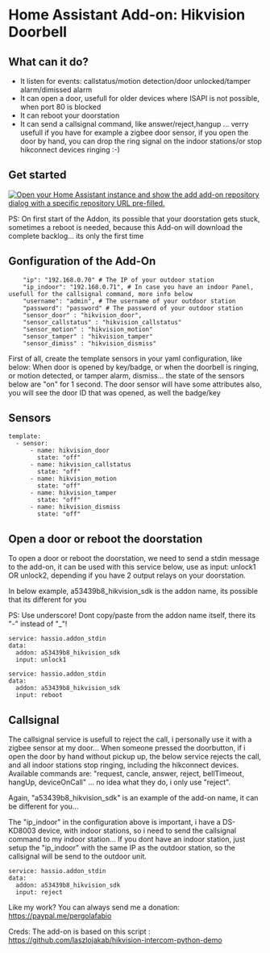 # Home Assistant Add-on: Hikvision Doorbell

## What can it do? 
- It listen for events: callstatus/motion detection/door unlocked/tamper alarm/dimissed alarm
- It can open a door, usefull for older devices where ISAPI is not possible, when port 80 is blocked
- It can reboot your doorstation
- It can send a callsignal command, like answer/reject,hangup ... verry usefull if you have for example a zigbee door sensor, if you open the door by hand, you can drop the ring signal on the indoor stations/or stop hikconnect devices ringing :-)

## Get started

[![Open your Home Assistant instance and show the add add-on repository dialog with a specific repository URL pre-filled.](https://my.home-assistant.io/badges/supervisor_add_addon_repository.svg)](https://my.home-assistant.io/redirect/supervisor_add_addon_repository/?repository_url=https%3A%2F%2Fgithub.com%2Fpergolafabio%2FHikvision-Addons)

PS: On first start of the Addon, its possible that your doorstation gets stuck, sometimes a reboot is needed, because this Add-on will download the complete backlog... its only the first time

## Gonfiguration of the Add-On

````
    "ip": "192.168.0.70" # The IP of your outdoor station
    "ip_indoor": "192.168.0.71", # In case you have an indoor Panel, usefull for the callsignal command, more info below
    "username": "admin", # The username of your outdoor station
    "password": "password" # The password of your outdoor station
    "sensor_door" : "hikvision_door",
    "sensor_callstatus" : "hikvision_callstatus"
    "sensor_motion" : "hikvision_motion"
    "sensor_tamper" : "hikvision_tamper"
    "sensor_dimiss" : "hikvision_dismiss"		
````	

First of all, create the template sensors in your yaml configuration, like below:
When door is opened by key/badge, or when the doorbell is ringing, or motion detected, or tamper alarm, dismiss... the state of the sensors below are "on" for 1 second. The door sensor will have some attributes also, you will see the door ID that was opened, as well the badge/key

## Sensors 

````
template:
  - sensor: 
      - name: hikvision_door
        state: "off"
      - name: hikvision_callstatus
        state: "off"
      - name: hikvision_motion
        state: "off"
      - name: hikvision_tamper
        state: "off"
      - name: hikvision_dismiss
        state: "off"    		
````

## Open a door  or reboot the doorstation

To open a door or reboot the doorstation, we need to send a stdin message to the add-on, it can be used with this service below, use as input: unlock1 OR unlock2, depending if you have 2 output relays on your doorstation.

In below example, a53439b8_hikvision_sdk is the addon name, its possible that its different for you

PS: Use underscore! Dont copy/paste from the addon name itself, there its "-" instead of "_"!

````
service: hassio.addon_stdin
data:
  addon: a53439b8_hikvision_sdk
  input: unlock1
````

````
service: hassio.addon_stdin
data:
  addon: a53439b8_hikvision_sdk
  input: reboot
````

## Callsignal

The callsignal service is usefull to reject the call, i personally use it with a zigbee sensor at my door... When someone pressed the doorbutton, if i open the door by hand without pickup up, the below service rejects the call, and all indoor stations stop ringing, including the hikconnect devices.
Available commands are: "request, cancle, answer, reject, bellTimeout, hangUp, deviceOnCall" ... no idea what they do, i only use "reject".

Again, "a53439b8_hikvision_sdk" is an example of the add-on name, it can be different for you...

The "ip_indoor" in the configuration above is important, i have a DS-KD8003 device, with indoor stations, so i need to send the callsignal command to my indoor station... If you dont have an indoor station, just setup the "ip_indoor" with the same IP as the outdoor station, so the callsignal will be send to the outdoor unit.

````
service: hassio.addon_stdin
data:
  addon: a53439b8_hikvision_sdk
  input: reject
````

Like my work? You can always send me a donation: https://paypal.me/pergolafabio

Creds:
The add-on is based on this script : https://github.com/laszlojakab/hikvision-intercom-python-demo
